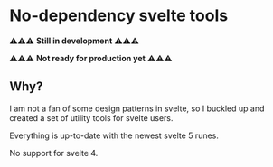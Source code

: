 # No-dependency svelte tools

⚠️⚠️⚠️ **Still in development** ⚠️⚠️⚠️

⚠️⚠️⚠️ **Not ready for production yet** ⚠️⚠️⚠️

## Why?

I am not a fan of some design patterns in svelte, so I buckled up
and created a set of utility tools for svelte users.

Everything is up-to-date with the newest svelte 5 runes.

No support for svelte 4.